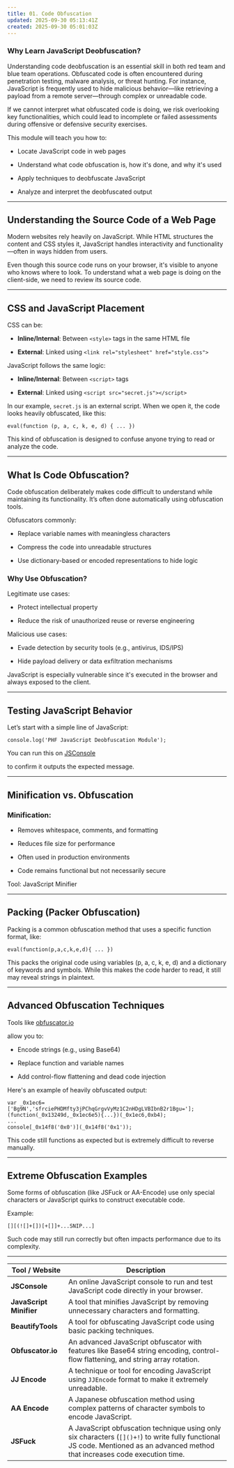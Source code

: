 ```yaml
---
title: 01. Code Obfuscation
updated: 2025-09-30 05:13:41Z
created: 2025-09-30 05:01:03Z
---
```


### Why Learn JavaScript Deobfuscation?

Understanding code deobfuscation is an essential skill in both red team and blue team operations. Obfuscated code is often encountered during penetration testing, malware analysis, or threat hunting. For instance, JavaScript is frequently used to hide malicious behavior—like retrieving a payload from a remote server—through complex or unreadable code.

If we cannot interpret what obfuscated code is doing, we risk overlooking key functionalities, which could lead to incomplete or failed assessments during offensive or defensive security exercises.

This module will teach you how to:

- Locate JavaScript code in web pages
    
- Understand what code obfuscation is, how it's done, and why it's used
    
- Apply techniques to deobfuscate JavaScript
    
- Analyze and interpret the deobfuscated output
    

* * *

## Understanding the Source Code of a Web Page

Modern websites rely heavily on JavaScript. While HTML structures the content and CSS styles it, JavaScript handles interactivity and functionality—often in ways hidden from users.

Even though this source code runs on your browser, it's visible to anyone who knows where to look. To understand what a web page is doing on the client-side, we need to review its source code.

* * *

## CSS and JavaScript Placement

CSS can be:

- **Inline/Internal**: Between `<style>` tags in the same HTML file
    
- **External**: Linked using `<link rel="stylesheet" href="style.css">`
    

JavaScript follows the same logic:

- **Inline/Internal**: Between `<script>` tags
    
- **External**: Linked using `<script src="secret.js"></script>`
    

In our example, `secret.js` is an external script. When we open it, the code looks heavily obfuscated, like this:

`eval(function (p, a, c, k, e, d) { ... })`

This kind of obfuscation is designed to confuse anyone trying to read or analyze the code.

* * *

## What Is Code Obfuscation?

Code obfuscation deliberately makes code difficult to understand while maintaining its functionality. It’s often done automatically using obfuscation tools.

Obfuscators commonly:

- Replace variable names with meaningless characters
    
- Compress the code into unreadable structures
    
- Use dictionary-based or encoded representations to hide logic
    

### Why Use Obfuscation?

Legitimate use cases:

- Protect intellectual property
    
- Reduce the risk of unauthorized reuse or reverse engineering
    

Malicious use cases:

- Evade detection by security tools (e.g., antivirus, IDS/IPS)
    
- Hide payload delivery or data exfiltration mechanisms
    

JavaScript is especially vulnerable since it's executed in the browser and always exposed to the client.

* * *

## Testing JavaScript Behavior

Let’s start with a simple line of JavaScript:

`console.log('PHF JavaScript Deobfuscation Module');`

You can run this on [JSConsole](https://jsconsole.com)

to confirm it outputs the expected message.

* * *

## Minification vs. Obfuscation

### Minification:

- Removes whitespace, comments, and formatting
    
- Reduces file size for performance
    
- Often used in production environments
    
- Code remains functional but not necessarily secure
    

Tool: JavaScript Minifier

* * *

## Packing (Packer Obfuscation)

Packing is a common obfuscation method that uses a specific function format, like:

`eval(function(p,a,c,k,e,d){ ... })`

This packs the original code using variables (p, a, c, k, e, d) and a dictionary of keywords and symbols. While this makes the code harder to read, it still may reveal strings in plaintext.

* * *

## Advanced Obfuscation Techniques

Tools like [obfuscator.io](https://obfuscator.io)

allow you to:

- Encode strings (e.g., using Base64)
    
- Replace function and variable names
    
- Add control-flow flattening and dead code injection
    

Here's an example of heavily obfuscated output:

```
var _0x1ec6=['Bg9N','sfrciePHDMfty3jPChqGrgvVyMz1C2nHDgLVBIbnB2r1Bgu='];
(function(_0x13249d,_0x1ec6e5){...})(_0x1ec6,0xb4);
...
console[_0x14f8('0x0')](_0x14f8('0x1'));

```

This code still functions as expected but is extremely difficult to reverse manually.

* * *

## Extreme Obfuscation Examples

Some forms of obfuscation (like JSFuck or AA-Encode) use only special characters or JavaScript quirks to construct executable code.

Example:

`[][(![]+[])[+[]]+...SNIP...]`

Such code may still run correctly but often impacts performance due to its complexity.

* * *

| Tool / Website | Description |
| --- | --- |
| **JSConsole** | An online JavaScript console to run and test JavaScript code directly in your browser. |
| **JavaScript Minifier** | A tool that minifies JavaScript by removing unnecessary characters and formatting. |
| **BeautifyTools** | A tool for obfuscating JavaScript code using basic packing techniques. |
| **Obfuscator.io** | An advanced JavaScript obfuscator with features like Base64 string encoding, control-flow flattening, and string array rotation. |
| **JJ Encode** | A technique or tool for encoding JavaScript using `JJEncode` format to make it extremely unreadable. |
| **AA Encode** | A Japanese obfuscation method using complex patterns of character symbols to encode JavaScript. |
| **JSFuck** | A JavaScript obfuscation technique using only six characters (`[]()+!`) to write fully functional JS code. Mentioned as an advanced method that increases code execution time. |